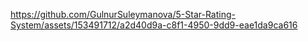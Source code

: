 https://github.com/GulnurSuleymanova/5-Star-Rating-System/assets/153491712/a2d40d9a-c8f1-4950-9dd9-eae1da9ca616
